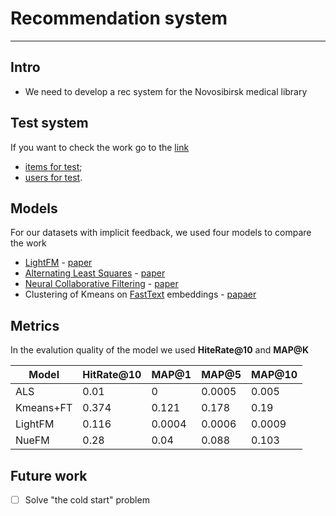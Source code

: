 # Recommendation system
---
## Intro
- We need to develop a rec system for the Novosibirsk medical library

## Test system
If you want to check the work go to the [link](https://recommendai.ntrlab.ru/)
- [items for test](https://github.com/arkhipkin7/NTRLab/blob/main/indicative_rec/data/books.csv);
- [users for test](https://github.com/arkhipkin7/NTRLab/blob/main/indicative_rec/data/users.csv).

## Models
For our datasets with implicit feedback, we used four models to compare the work
- [LightFM](https://making.lyst.com/lightfm/docs/lightfm.html) - [paper](https://arxiv.org/pdf/1507.08439.pdf)
- [Alternating Least Squares](https://implicit.readthedocs.io/en/latest/als.html) - [paper](http://yifanhu.net/PUB/cf.pdf)
- [Neural Collaborative Filtering](https://cornac.readthedocs.io/en/latest/models.html#module-cornac.models.ncf.recom_neumf) - [paper](https://arxiv.org/pdf/1708.05031.pdf)
- Clustering of Kmeans on [FastText](https://fasttext.cc/docs/en/python-module.html) embeddings - [papaer](https://arxiv.org/pdf/1607.04606.pdf)

## Metrics
In the evalution quality of the model we used **HiteRate@10** and **MAP@K**

|Model | HitRate@10 | MAP@1 | MAP@5 | MAP@10|
|-------|------------|-------|-------|-------|
|ALS|0.01|0|0.0005|0.005|
|Kmeans+FT|0.374|0.121|0.178|0.19|
|LightFM| 0.116|0.0004|0.0006|0.0009|
|NueFM|0.28|0.04|0.088|0.103|

## Future work
- [ ] Solve "the cold start" problem
